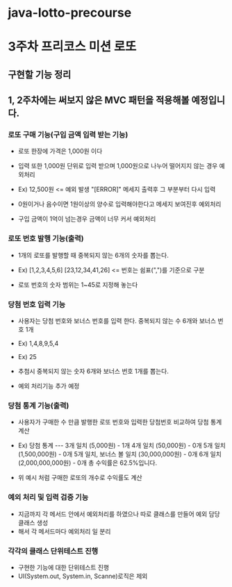 # java-lotto-precourse

# 3주차 프리코스 미션 로또

## 구현할 기능 정리
## 1, 2주차에는 써보지 않은 MVC 패턴을 적용해볼 예정입니다.

### 로또 구매 기능(구입 금액 입력 받는 기능)

* 로또 한장에 가격은 1,000원 이다

* 입력 또한 1,000원 단위로 입력 받으며 1,000원으로 나누어 떨어지지 않는 경우 예외처리
* Ex) 12,500원 <= 예외 발생 "[ERROR]" 메세지 출력후 그 부분부터 다시 입력

* 0원이거나 음수이면 1원이상의 양수로 입력해야한다고 메세지 보여진후 예외처리

* 구입 금액이 1억이 넘는경우 금액이 너무 커서 예외처리

### 로또 번호 발행 기능(출력)

* 1개의 로또를 발행할 때 중복되지 않는 6개의 숫자를 뽑는다.
* Ex) [1,2,3,4,5,6] [23,12,34,41,26] <= 번호는 쉼표(",")를 기준으로 구분

* 로또 번호의 숫자 범위는 1~45로 지정해 놓는다

### 당첨 번호 입력 기능

* 사용자는 당첨 번호와 보너스 번호를 입력 한다. 중복되지 않는 수 6개와 보너스 번호 1개
* Ex) 1,4,8,9,5,4
* Ex) 25

* 추첨시 중복되지 않는 숫자 6개와 보너스 번호 1개를 뽑는다.

*  예외 처리기능 추가 예정

### 당첨 통계 기능(출력)

* 사용자가 구매한 수 만큼 발행한 로또 번호와 입력한 당첨번호 비교하여 당첨 통계 계산
* Ex) 당첨 통계
      ---
      3개 일치 (5,000원) - 1개
      4개 일치 (50,000원) - 0개
      5개 일치 (1,500,000원) - 0개
      5개 일치, 보너스 볼 일치 (30,000,000원) - 0개
      6개 일치 (2,000,000,000원) - 0개
      총 수익률은 62.5%입니다.

* 위 예시 처럼 구매한 로또의 개수로 수익률도 계산

### 예외 처리 및 입력 검증 기능

* 지금까지 각 메서드 안에서 예외처리를 하였으나 따로 클래스를 만들어 예외 담당 클래스 생성
* 해서 각 메서드마다 예외처리 일 분리

### 각각의 클래스 단위테스트 진행

* 구현한 기능에 대한 단위테스트 진행
* UI(System.out, System.in, Scanne)로직은 제외

